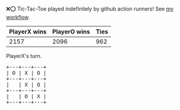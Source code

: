 :x::o: Tic-Tac-Toe played indefinitely by github action runners! See [my workflow](.github/workflows/play.yaml).

|PlayerX wins|PlayerO wins|Ties|
|-|-|-|
|2157|2096|962|

PlayerX's turn.

<pre>
+---+---+---+
| O | X | O |
+---+---+---+
|   | X | O |
+---+---+---+
|   | O | X |
+---+---+---+
</pre>